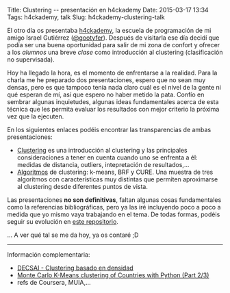 Title: Clustering -- presentación en h4ckademy
Date: 2015-03-17 13:34
Tags: h4ckademy, talk
Slug: h4ckademy-clustering-talk


El otro día os presentaba [h4ckademy]({filename}/Friends/h4ckademy.md), la escuela de programación
de mi amigo Israel Gutiérrez ([@gootyfer](https://twitter.com/gootyfer)). Después de visitarla ese día decidí que podía
ser una buena oportunidad para salir de mi zona de confort y ofrecer a los *alumnos* una breve *clase*
como introducción al clustering (clasificación no supervisada).

Hoy ha llegado la hora, es el momento de enfrentarse a la realidad. Para la charla me he preparado dos
presentaciones, espero que no sean muy densas, pero es que tampoco tenía nada claro cuál es el nivel
de la gente ni qué esperan de mí, así que espero no haber metido la pata. Confío en sembrar algunas
inquietudes, algunas ideas fundamentales acerca de esta técnica que les permita evaluar los resultados
con mejor criterio la próxima vez que la ejecuten.

En los siguientes enlaces podéis encontrar las transparencias de ambas presentaciones:

 * [Clustering]({filename}/pdfs/clustering.pdf) es una introducción al clustering y las principales consideraciones
   a tener en cuenta cuando uno se enfrenta a él: medidas de distancia, outliers, intepretación de resultados,...
 * [Algoritmos]({filename}/pdfs/algoritmo.pdf) de clustering: k-means, BRF y CURE. Una muestra de tres algoritmos
   con características muy distintas que permiten aproximarse al clustering desde diferentes puntos de vista.

Las presentaciones **no son definitivas**, faltan algunas cosas fundamentales como la referencias bibliográficas, 
pero ya las iré incluyendo poco a poco a medida que yo mismo vaya trabajando en el tema. De todas formas, podéis
seguir su evolución en [este repositorio](https://github.com/jgsogo/talks "Github - jgsogo - talks").

... A ver qué tal se me da hoy, ya os contaré ;D

-----

Información complementaria:

 * [DECSAI - Clustering basado en densidad](http://elvex.ugr.es/idbis/dm/slides/43%20Clustering%20-%20Density.pdf)
 * [Monte Carlo K-Means clustering of Countries with Python (Part 2/3)](http://www.stuartreid.co.za/clustering-countries-real-gdp-growth-part2/)
 * refs de Coursera, MUIA,...

